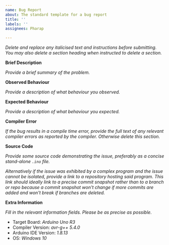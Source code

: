 ```yaml
---
name: Bug Report
about: The standard template for a bug report
title: ''
labels: ''
assignees: Pharap

---
```


_Delete and replace any italicised text and instructions before submitting._
_You may also delete a section heading when instructed to delete a section._

**Brief Description**

_Provide a brief summary of the problem._

**Observed Behaviour**

_Provide a description of what behaviour you observed._

**Expected Behaviour**

_Provide a description of what behaviour you expected._

**Compiler Error**

_If the bug results in a compile time error, provide the full text of any relevant compiler errors as reported by the compiler. Otherwise delete this section._

**Source Code**

_Provide some source code demonstrating the issue, preferably as a concise stand-alone `.ino` file._

_Alternatively if the issue was exhibited by a complex program and the issue cannot be isolated, provide a link to a repository hosting said program. This link should ideally link to a precise commit snapshot rather than to a branch or repo because a commit snapshot won't change if more commits are added and won't break if branches are deleted._

**Extra Information**

_Fill in the relevant information fields. Please be as precise as possible._

* Target Board: _Arduino Uno R3_
* Compiler Version: _avr-g++ 5.4.0_
* Arduino IDE Version: _1.8.13_
* OS:  _Windows 10_
